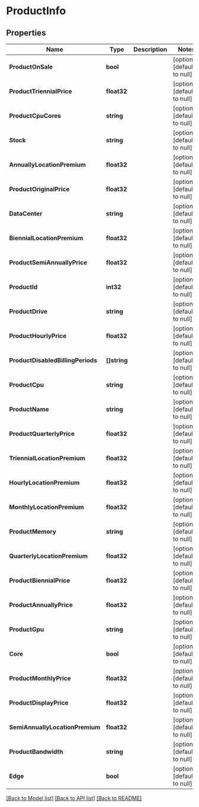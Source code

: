 # ProductInfo

## Properties
Name | Type | Description | Notes
------------ | ------------- | ------------- | -------------
**ProductOnSale** | **bool** |  | [optional] [default to null]
**ProductTriennialPrice** | **float32** |  | [optional] [default to null]
**ProductCpuCores** | **string** |  | [optional] [default to null]
**Stock** | **string** |  | [optional] [default to null]
**AnnuallyLocationPremium** | **float32** |  | [optional] [default to null]
**ProductOriginalPrice** | **float32** |  | [optional] [default to null]
**DataCenter** | **string** |  | [optional] [default to null]
**BiennialLocationPremium** | **float32** |  | [optional] [default to null]
**ProductSemiAnnuallyPrice** | **float32** |  | [optional] [default to null]
**ProductId** | **int32** |  | [optional] [default to null]
**ProductDrive** | **string** |  | [optional] [default to null]
**ProductHourlyPrice** | **float32** |  | [optional] [default to null]
**ProductDisabledBillingPeriods** | **[]string** |  | [optional] [default to null]
**ProductCpu** | **string** |  | [optional] [default to null]
**ProductName** | **string** |  | [optional] [default to null]
**ProductQuarterlyPrice** | **float32** |  | [optional] [default to null]
**TriennialLocationPremium** | **float32** |  | [optional] [default to null]
**HourlyLocationPremium** | **float32** |  | [optional] [default to null]
**MonthlyLocationPremium** | **float32** |  | [optional] [default to null]
**ProductMemory** | **string** |  | [optional] [default to null]
**QuarterlyLocationPremium** | **float32** |  | [optional] [default to null]
**ProductBiennialPrice** | **float32** |  | [optional] [default to null]
**ProductAnnuallyPrice** | **float32** |  | [optional] [default to null]
**ProductGpu** | **string** |  | [optional] [default to null]
**Core** | **bool** |  | [optional] [default to null]
**ProductMonthlyPrice** | **float32** |  | [optional] [default to null]
**ProductDisplayPrice** | **float32** |  | [optional] [default to null]
**SemiAnnuallyLocationPremium** | **float32** |  | [optional] [default to null]
**ProductBandwidth** | **string** |  | [optional] [default to null]
**Edge** | **bool** |  | [optional] [default to null]

[[Back to Model list]](../README.md#documentation-for-models) [[Back to API list]](../README.md#documentation-for-api-endpoints) [[Back to README]](../README.md)


